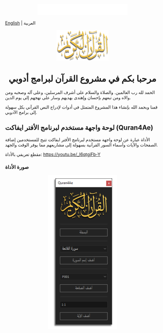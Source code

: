 <div align="center">
<img src="images/basmala.png" alt="basmala" width="294px" height="36px" />
</div>

[English](./README-EN.md) | العربية
<div align="center">
  <img src="images/Quran.png" alt="Quran" width="170px" height="100px" />
  <h1>مرحبا بكم في مشروع القرآن لبرامج أدوبي</h1>
</div>

الحمد لله رب العالمين. والصلاة والسلام على أشرف المرسلين، وعلى آله وصحبه ومن والاه ومن تبعهم بإحسان وإهتدى بهديهم وسار على نهجهم إلى يوم الدين.

قمنا وبحمد الله بإنشاء هذا المشروع المتمثل في أدوات لإدراج النص القرآني بكل سهولة إلى برامج الآدوبي.


## لوحة واجهة مستخدم لبرنامج الأفتر ايفاكت (Quran4Ae)

الأداة عبارة عن لوحة واجهة مستخدم لبرنامج الأفتر ايفاكت تتيح للمستخدمين إضافة الصفحات والآيات وأسماء السور القرآنية بسهولة إلى مشاريعهم مما يوفر الوقت والجهد. 

مقطع تعريفي بالأداة:
https://youtu.be/_I6qtgjFb-Y

### صورة الأداة
<div align="center">
  <img src="images/Quran4Ae_screenshot.png" width="45%" height="45%" />
</div>